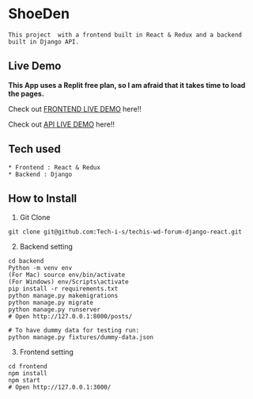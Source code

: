 # ShoeDen 

```
This project  with a frontend built in React & Redux and a backend built in Django API.
```

## Live Demo

**This App uses a Replit free plan, so I am afraid that it takes time to load the pages.**

Check out [FRONTEND LIVE DEMO](https://shoeden-1.kristiankeshel.repl.co/) here!!

Check out [API LIVE DEMO](https://shoeden.kristiankeshel.repl.co/) here!!

## Tech used

```
* Frontend : React & Redux
* Backend : Django
```

## How to Install

1. Git Clone

```
git clone git@github.com:Tech-i-s/techis-wd-forum-django-react.git
```

2. Backend setting

```
cd backend
Python -m venv env
(For Mac) source env/bin/activate
(For Windows) env/Scripts\activate
pip install -r requirements.txt
python manage.py makemigrations
python manage.py migrate
python manage.py runserver
# Open http://127.0.0.1:8000/posts/

# To have dummy data for testing run:
python manage.py fixtures/dummy-data.json
```

3. Frontend setting

```
cd frontend
npm install
npm start
# Open http://127.0.0.1:3000/
```

